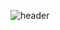 ![header](https://capsule-render.vercel.app/api?type=waving&color=gradient&custonColorList=10&height=200&section=header&text=YooSeok's%20Github%20%F0%9F%A4%97&fontSize=50&animation=twinkling&fontAlign=68&fontAlignY=36)


